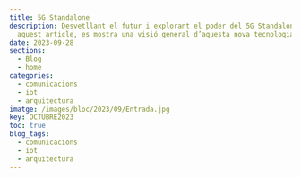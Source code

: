 ```yaml
---
title: 5G Standalone
description: Desvetllant el futur i explorant el poder del 5G Standalone. En
  aquest article, es mostra una visió general d’aquesta nova tecnologia.
date: 2023-09-28
sections:
  - Blog
  - home
categories:
  - comunicacions
  - iot
  - arquitectura
imatge: /images/bloc/2023/09/Entrada.jpg
key: OCTUBRE2023
toc: true
blog_tags:
  - comunicacions
  - iot
  - arquitectura
---
```

